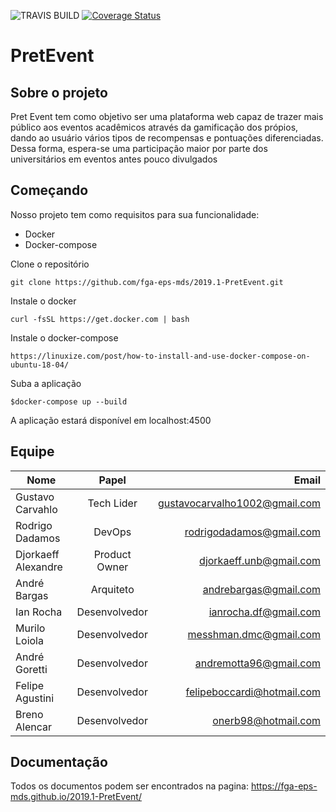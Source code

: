 ![TRAVIS BUILD](https://travis-ci.com/fga-eps-mds/2019.1-PretEvent.svg?branch=master)
[![Coverage Status](https://coveralls.io/repos/github/fga-eps-mds/2019.1-PretEvent/badge.svg?branch=master&service=github)](https://coveralls.io/github/fga-eps-mds/2019.1-PretEvent?branch=master)

# PretEvent

## Sobre o projeto

Pret Event tem como objetivo ser uma plataforma web capaz de trazer mais público aos eventos acadêmicos através da gamificação dos própios, dando ao usuário vários tipos de recompensas e pontuações diferenciadas. Dessa forma, espera-se uma participação maior por parte dos universitários em eventos antes pouco divulgados



## Começando

Nosso projeto tem como requisitos para sua funcionalidade:
* Docker
* Docker-compose

Clone o repositório

```
git clone https://github.com/fga-eps-mds/2019.1-PretEvent.git
```
Instale o docker
```
curl -fsSL https://get.docker.com | bash
```

Instale o docker-compose

```
https://linuxize.com/post/how-to-install-and-use-docker-compose-on-ubuntu-18-04/
```

Suba a aplicação

```
$docker-compose up --build
```

A aplicação estará disponível em localhost:4500

## Equipe

| Nome        | Papel            |Email  |
| ------------- |:-------------:| -----:|
| Gustavo Carvahlo      | Tech Lider| gustavocarvalho1002@gmail.com |
| Rodrigo Dadamos   | DevOps | rodrigodadamos@gmail.com |
| Djorkaeff Alexandre | Product Owner |djorkaeff.unb@gmail.com|
| André Bargas| Arquiteto | andrebargas@gmail.com|
| Ian Rocha | Desenvolvedor| ianrocha.df@gmail.com|
| Murilo Loiola | Desenvolvedor | messhman.dmc@gmail.com |
| André Goretti| Desenvolvedor | andremotta96@gmail.com |
| Felipe Agustini | Desenvolvedor| felipeboccardi@hotmail.com|
| Breno Alencar | Desenvolvedor | onerb98@hotmail.com|


## Documentação

Todos os documentos podem ser encontrados na pagina:  https://fga-eps-mds.github.io/2019.1-PretEvent/
